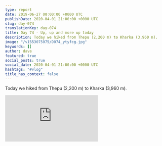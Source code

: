 ```yaml
---
type: report
date: 2019-06-27 00:00:00 +0000 UTC
publishDate: 2020-04-01 21:00:00 +0000 UTC
slug: day-074
translationKey: day-074
title: Day 74 - Up, up and more up today
description: Today we hiked from Thepu (2,200 m) to Kharka (3,960 m).
image: "/v1553075075/D074_ytyfcg.jpg"
keywords: []
author: dave
featured: true
social_posts: true
social_date: 2020-04-01 21:00:00 +0000 UTC
hashtags: "#vlog"
title_has_context: false
---
```


Today we hiked from Thepu (2,200 m) to Kharka (3,960 m).

<iframe src="https://www.youtube.com/embed/VAsscbx72ag" frameborder="0" allow="accelerometer; autoplay; encrypted-media; gyroscope; picture-in-picture" allowfullscreen></iframe>


